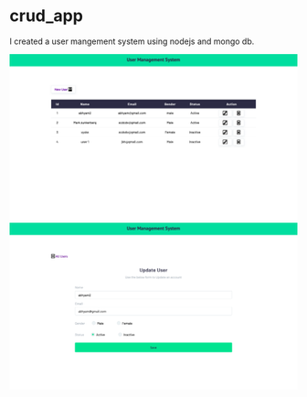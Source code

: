 # crud_app
I created a user mangement system using nodejs and mongo db.

![alt text](https://github.com/ayush29azad/crud_app/blob/main/Screenshot%202021-05-16%20at%203.43.09%20PM.png)
![alt text](https://github.com/ayush29azad/crud_app/blob/main/Screenshot%202021-05-16%20at%203.40.21%20PM.png)
